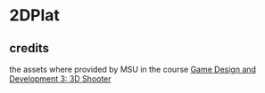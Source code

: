 # 2DPlat
## credits
the assets where provided by MSU in the course [Game Design and Development 3: 3D Shooter](https://www.coursera.org/learn/game-design-and-development-3)


